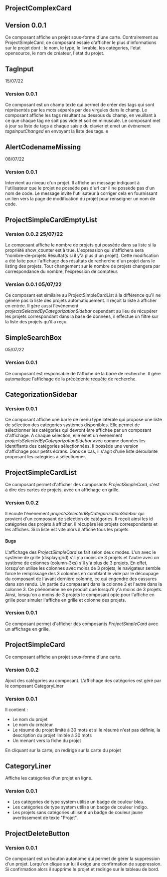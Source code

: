 ## ProjectComplexCard


## Version 0.0.1

Ce composant affiche un projet sous-forme d'une carte. Contrairement au ProjectSimpleCard, ce composant essaie d'afficher le plus
d'informations sur le projet dont : le nom, le type, le livrable, les catégories, l'etat opensource, le nom de créateur, l'état du projet.


## TagInput

15/07/22

### Version 0.0.1

Ce composant est un champ texte qui permet de créer des tags qui sont réprésentés par les mots séparés par des virgules dans le champ.
Le composant affiche les tags résultant au dessous du champ, en veuillant à ce que chaque tag ne soit pas vide et soit en minuscule.
Le composant met à jour sa liste de tags à chaque saisie du clavier et emet un événement *tagsInputChanged* en envoyant la liste des tags.
e


## AlertCodenameMissing

08/07/22

### Version 0.0.1

Intervient au niveau d'un projet. Il affiche un message indiquant à l'utilisateur que le projet ne possède pas d'url car il ne possède
pas d'un nom de code. Le message invite l'utilisateur à corriger cela en fournissant un lien vers la page de modification du projet
pour renseigner un nom de code.


## ProjectSimpleCardEmptyList

### Version 0.0.2 25/07/22

Le composant affiche le nombre de projets qui possède dans sa liste si la propriété show_counter est à true. L'expression qui
s'affichera sera "nombre-de-projets Résultat(s si il y'a plus d'un projet). Cette modification a été faite pour l'affichage des résultats
de recherche d'un projet dans le listing des projets. Tout changement sur le nombre de projets changera par correspondance du nombre, l'expression de compteur.

### Version 0.0.1 05/07/22

Ce composant est similaire au ProjectSimpleCardList à la différence qu'il ne génère pas la liste des projets automatiquement. Il reçoit
la liste à afficher en entrée. Il gère aussi l'évènement *projectsSelectedByCategorizationSidebar* cependant au lieu de récupérer les
projets correspondant dans la base de données, il effectue un filtre sur la liste des projets qu'il a reçu.


## SimpleSearchBox

05/07/22

### Version 0.0.1

Ce composant est responsable de l'affiche de la barre de recherche. Il gère automatique l'affichage de la précédente requête de recherche.


## CategorizationSidebar

### Version 0.0.1

Ce composant affiche une barre de menu type latérale qui propose une liste de sélection des catégories systèmes
disponibles. Elle permet de sélectionner les catégories qui devront être affichée par un composant d'affichage.
A chaque sélection, elle émet un évènement *projectsSelectedByCategorizationSidebar* avec comme données les identifiants
des catégories sélectionnées. Il possède une version d'affichage pour petits écrans. Dans ce cas, il s'agit d'une liste 
déroulante proposant les catégiries à sélectionner.


## ProjectSimpleCardList

Ce composant permet d'afficher des composants *ProjectSimpleCard*, c'est à dire des cartes de projets, avec un affichage en grille.

### Version 0.0.2

Il écoute l'évènement *projectsSelectedByCategorizationSidebar* qui provient d'un composant de sélection de catégories.
Il reçoit ainsi les id catégories des projets à afficher. Il récupère les projets correspondants et les affiches.
Si la liste est vite alors il affiche tous les projets.

#### Bugs

L'affichage des *ProjectSimpleCard* se fait selon deux modes. L'un avec le système de grille (display:grid) s'il y'a moins de 3 projets
et l'autre avec un système de colonnes (column-3xs) s'il y'a plus de 3 projets. En effet, lorsqu'on utilise les colonnes avec moins de
3 projets, le navigateur semble force le remplissage des 3 colonnes en comblant le vide par le découpage du composant de l'avant dernière
colonne, ce qui engendre des cassures dans son rendu. Un partie du compasant dans la colonne 2 et l'autre dans la colonne 3. Ce phénomène ne se produit que lorsqu'il y'a moins de 3 projets. Ainsi, lorsqu'on a moins de 3 projets le composant opte pour l'affiche en grille pour simuler l'affiche en grille et colonne des projets.

### Version 0.0.1

Ce composant permet d'afficher des composants *ProjectSimpleCard* avec un affichage en grille.



## ProjectSimpleCard

Ce composant affiche un projet sous-forme d'une carte.

### Version 0.0.2

Ajout des catégories au composant. L'affichage des catégories est géré par le composant CategoryLiner

### Version 0.0.1

Il contient :
- Le nom du projet
- Le nom du créateur
- Le résumé du projet limité à 30 mots et si le résumé n'est pas définie, la description du projet limitée à 30 mots
- Un menant vers la fiche du projet

En cliquant sur la carte, on redirigé sur la carte du projet


## CategoryLiner

Affiche les catégories d'un projet en ligne.

### Version 0.0.1

- Les catégories de type system utilise un badge de couleur bleu.
- Les catégories de type system utilise un badge de couleur indigo.
- Les projets sans catégories utilisent un badge de couleur jaune avertissement de texte "Projet".


## ProjectDeleteButton

### Version 0.0.1

Ce composant est un bouton autonome qui permet de gérer la suppression d'un projet.
Lorqu'on clique sur lui il exige une confirmation de suppression. Si confirmation alors il supprime le projet et redirige sur le tableau de bord. 
